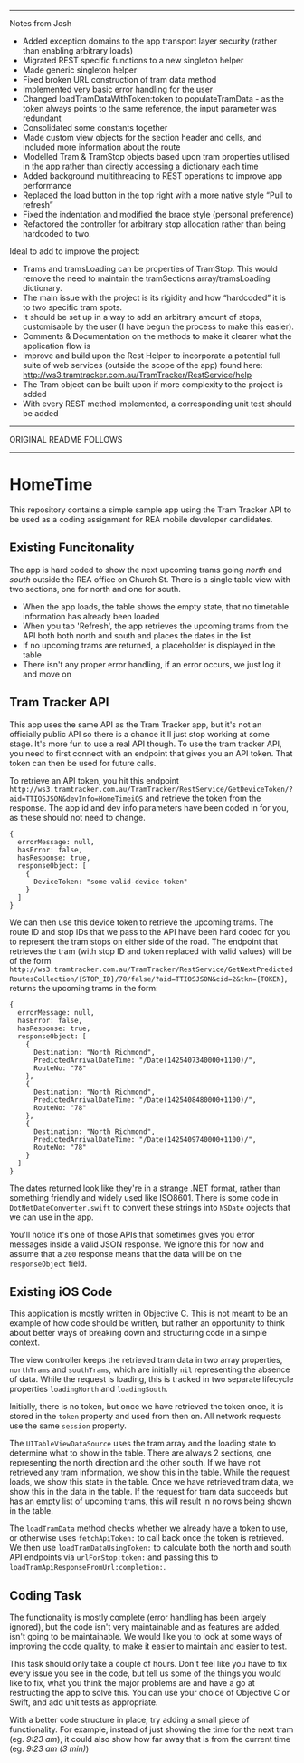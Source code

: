 ****
Notes from Josh

* Added exception domains to the app transport layer security (rather than enabling arbitrary loads)
* Migrated REST specific functions to a new singleton helper
* Made generic singleton helper
* Fixed broken URL construction of tram data method
* Implemented very basic error handling for the user
* Changed loadTramDataWithToken:token to populateTramData - as the token always points to the same reference, the input parameter was redundant
* Consolidated some constants together
* Made custom view objects for the section header and cells, and included more information about the route
* Modelled Tram & TramStop objects based upon tram properties utilised in the app rather than directly accessing a dictionary each time
* Added background multithreading to REST operations to improve app performance 
* Replaced the load button in the top right with a more native style “Pull to refresh” 
* Fixed the indentation and modified the brace style (personal preference)
* Refactored the controller for arbitrary stop allocation rather than being hardcoded to two.


Ideal to add to improve the project:
* Trams and tramsLoading can be properties of TramStop. This would remove the need to maintain the tramSections array/tramsLoading dictionary. 
* The main issue with the project is its rigidity and how “hardcoded” it is to two specific tram spots.
* It should be set up in a way to add an arbitrary amount of stops, customisable by the user (I have begun the process to make this easier).
* Comments & Documentation on the methods to make it clearer what the application flow is
* Improve and build upon the Rest Helper to incorporate a potential full suite of web services (outside the scope of the app) found here: http://ws3.tramtracker.com.au/TramTracker/RestService/help
* The Tram object can be built upon if more complexity to the project is added
* With every REST method implemented, a corresponding unit test should be added

****
ORIGINAL README FOLLOWS
****

HomeTime
========

This repository contains a simple sample app using the Tram Tracker API to be used as a coding assignment for REA mobile developer candidates.

Existing Funcitonality
----------------------

The app is hard coded to show the next upcoming trams going *north* and *south* outside the REA office on Church St. There is a single table view with two sections, one for north and one for south.

* When the app loads, the table shows the empty state, that no timetable information has already been loaded
* When you tap 'Refresh', the app retrieves the upcoming trams from the API both both north and south and places the dates in the list
* If no upcoming trams are returned, a placeholder is displayed in the table
* There isn't any proper error handling, if an error occurs, we just log it and move on

Tram Tracker API
----------------

This app uses the same API as the Tram Tracker app, but it's not an officially public API so there is a chance it'll just stop working at some stage. It's more fun to use a real API though. To use the tram tracker API, you need to first connect with an endpoint that gives you an API token. That token can then be used for future calls.

To retrieve an API token, you hit this endpoint `http://ws3.tramtracker.com.au/TramTracker/RestService/GetDeviceToken/?aid=TTIOSJSON&devInfo=HomeTimeiOS` and retrieve the token from the response. The app id and dev info parameters have been coded in for you, as these should not need to change.

```
{
  errorMessage: null,
  hasError: false,
  hasResponse: true,
  responseObject: [
    {
      DeviceToken: "some-valid-device-token"
    }
  ]
}
```

We can then use this device token to retrieve the upcoming trams. The route ID and stop IDs that we pass to the API have been hard coded for you to represent the tram stops on either side of the road. The endpoint that retrieves the tram (with stop ID and token replaced with valid values) will be of the form `http://ws3.tramtracker.com.au/TramTracker/RestService/GetNextPredictedRoutesCollection/{STOP_ID}/78/false/?aid=TTIOSJSON&cid=2&tkn={TOKEN}`, returns the upcoming trams in the form:

```
{
  errorMessage: null,
  hasError: false,
  hasResponse: true,
  responseObject: [
    {
      Destination: "North Richmond",
      PredictedArrivalDateTime: "/Date(1425407340000+1100)/",
      RouteNo: "78"
    },
    {
      Destination: "North Richmond",
      PredictedArrivalDateTime: "/Date(1425408480000+1100)/",
      RouteNo: "78"
    },
    {
      Destination: "North Richmond",
      PredictedArrivalDateTime: "/Date(1425409740000+1100)/",
      RouteNo: "78"
    }
  ]
}
```

The dates returned look like they're in a strange .NET format, rather than something friendly and widely used like ISO8601. There is some code in `DotNetDateConverter.swift` to convert these strings into `NSDate` objects that we can use in the app.

You'll notice it's one of those APIs that sometimes gives you error messages inside a valid JSON response. We ignore this for now and assume that a `200` response means that the data will be on the `responseObject` field.


Existing iOS Code
-----------------

This application is mostly written in Objective C. This is not meant to be an example of how code should be written, but rather an opportunity to think about better ways of breaking down and structuring code in a simple context.

The view controller keeps the retrieved tram data in two array properties, `northTrams` and `southTrams`, which are initially `nil` representing the absence of data. While the request is loading, this is tracked in two separate lifecycle properties `loadingNorth` and `loadingSouth`.

Initially, there is no token, but once we have retrieved the token once, it is stored in the `token` property and used from then on. All network requests use the same `session` property.

The `UITableViewDataSource` uses the tram array and the loading state to determine what to show in the table. There are always 2 sections, one representing the north direction and the other south. If we have not retrieved any tram information, we show this in the table. While the request loads, we show this state in the table. Once we have retrieved tram data, we show this in the data in the table. If the request for tram data succeeds but has an empty list of upcoming trams, this will result in no rows being shown in the table.

The `loadTramData` method checks whether we already have a token to use, or otherwise uses `fetchApiToken:` to call back once the token is retrieved. We then use `loadTramDataUsingToken:` to calculate both the north and south API endpoints via `urlForStop:token:` and passing this to `loadTramApiResponseFromUrl:completion:`.

Coding Task
-----------

The functionality is mostly complete (error handling has been largely ignored), but the code isn't very maintainable and as features are added, isn't going to be maintainable. We would like you to look at some ways of improving the code quality, to make it easier to maintain and easier to test.

This task should only take a couple of hours. Don't feel like you have to fix every issue you see in the code, but tell us some of the things you would like to fix, what you think the major problems are and have a go at restructing the app to solve this. You can use your choice of Objective C or Swift, and add unit tests as appropriate. 

With a better code structure in place, try adding a small piece of functionality. For example, instead of just showing the time for the next tram (eg. *9:23 am*), it could also show how far away that is from the current time (eg. *9:23 am (3 min)*)
